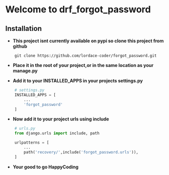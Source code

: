 Welcome to drf_forgot_password
====================================

Installation
--------------


-  **This project isnt currently available on pypi so clone this project from github**

```console
    git clone https://github.com/lordace-coder/forgot_password.git
```

- **Place it in the root of your project,or in the same location as your manage.py**

- **Add it to your INSTALLED_APPS in your projects settings.py**
```python
    # settings.py
    INSTALLED_APPS = [
        ...
        'forgot_password'
    ]
```
- **Now add it to your project urls using include**
```python
    # urls.py
    from django.urls import include, path

    urlpatterns = [
        ...
        path('recovery/',include('forgot_password.urls')),
    ]

```
- **Your good to go HappyCoding**
